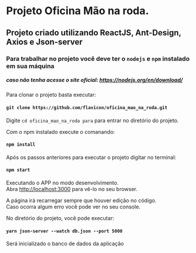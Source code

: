 # Projeto Oficina Mão na roda.


## Projeto criado utilizando ReactJS, Ant-Design, Axios e Json-server

### Para trabalhar no projeto você deve ter o `nodejs` e `npm` instalado em sua máquina
##### caso não tenha acesse o site oficial: https://nodejs.org/en/download/

Para clonar o projeto basta executar: 
#### `git clone https://github.com/flavicon/oficina_mao_na_roda.git`


Digite `cd oficina_mao_na_roda para` para entrar no diretório do projeto.

Com o npm instalado execute o comanando: 

#### `npm install`

Após os passos anteriores para executar o projeto digitar no terminal:

#### `npm start`

Executando o APP no modo desenvolvimento.\
Abra [http://localhost:3000](http://localhost:3000) para vê-lo no seu browser.

A página irá recarregar sempre que houver edição no código.\
Caso ocorra algum erro você pode ver no seu console.

No diretório do projeto, você pode executar:

#### `yarn json-server --watch db.json --port 5000`

Será inicializado o banco de dados da aplicação
